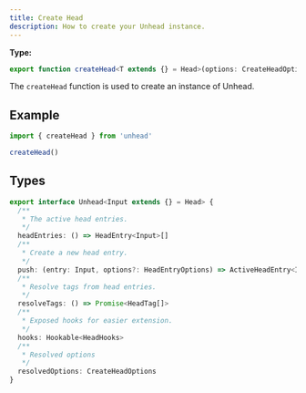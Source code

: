 ```yaml
---
title: Create Head
description: How to create your Unhead instance.
---
```


**Type:**

```ts
export function createHead<T extends {} = Head>(options: CreateHeadOptions = {}): Unhead
```

The `createHead` function is used to create an instance of Unhead.

## Example

```ts
import { createHead } from 'unhead'

createHead()
```

## Types

  ```ts
  export interface Unhead<Input extends {} = Head> {
    /**
     * The active head entries.
     */
    headEntries: () => HeadEntry<Input>[]
    /**
     * Create a new head entry.
     */
    push: (entry: Input, options?: HeadEntryOptions) => ActiveHeadEntry<Input>
    /**
     * Resolve tags from head entries.
     */
    resolveTags: () => Promise<HeadTag[]>
    /**
     * Exposed hooks for easier extension.
     */
    hooks: Hookable<HeadHooks>
    /**
     * Resolved options
     */
    resolvedOptions: CreateHeadOptions
  }
  ```
